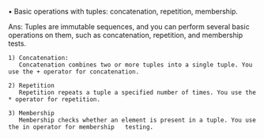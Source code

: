 • Basic operations with tuples: concatenation, repetition, membership. 

Ans: 
    Tuples are immutable sequences, and you can perform several basic operations on them, such as concatenation, repetition, and membership tests.
    
    1) Concatenation:
       Concatenation combines two or more tuples into a single tuple. You use the + operator for concatenation.

    2) Repetition
       Repetition repeats a tuple a specified number of times. You use the * operator for repetition.

    3) Membership
       Membership checks whether an element is present in a tuple. You use the in operator for membership   testing.




